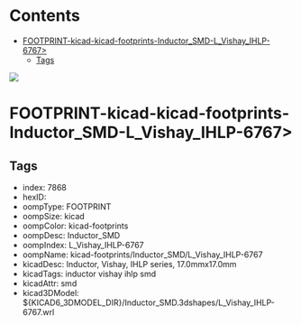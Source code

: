 



Contents
========

* [FOOTPRINT-kicad-kicad-footprints-Inductor_SMD-L_Vishay_IHLP-6767>](#footprint-kicad-kicad-footprints-inductor_smd-l_vishay_ihlp-6767)
	* [Tags](#tags)
  
![][im]
# FOOTPRINT-kicad-kicad-footprints-Inductor_SMD-L_Vishay_IHLP-6767>

## Tags

- index: 7868
- hexID: 
- oompType: FOOTPRINT
- oompSize: kicad
- oompColor: kicad-footprints
- oompDesc: Inductor_SMD
- oompIndex: L_Vishay_IHLP-6767
- oompName: kicad-footprints/Inductor_SMD/L_Vishay_IHLP-6767
- kicadDesc: Inductor, Vishay, IHLP series, 17.0mmx17.0mm
- kicadTags: inductor vishay ihlp smd
- kicadAttr: smd
- kicad3DModel: ${KICAD6_3DMODEL_DIR}/Inductor_SMD.3dshapes/L_Vishay_IHLP-6767.wrl



[im]: image.png
